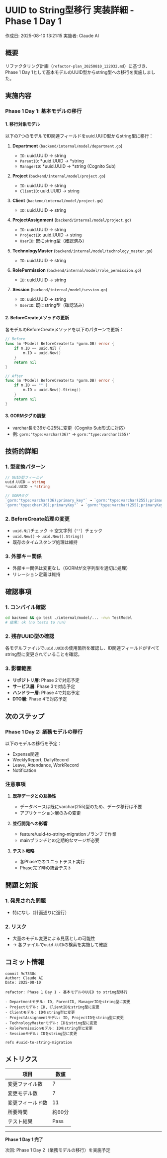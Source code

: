 # UUID to String型移行 実装詳細 - Phase 1 Day 1

作成日: 2025-08-10 13:21:15
実施者: Claude AI

## 概要

リファクタリング計画（`refactor-plan_20250810_122032.md`）に基づき、Phase 1 Day 1として基本モデルのUUID型からstring型への移行を実施しました。

## 実施内容

### Phase 1 Day 1: 基本モデルの移行

#### 1. 移行対象モデル

以下の7つのモデルでID関連フィールドをuuid.UUID型からstring型に移行：

1. **Department** (`backend/internal/model/department.go`)
   - `ID`: uuid.UUID → string
   - `ParentID`: *uuid.UUID → *string
   - `ManagerID`: *uuid.UUID → *string (Cognito Sub)

2. **Project** (`backend/internal/model/project.go`)
   - `ID`: uuid.UUID → string
   - `ClientID`: uuid.UUID → string

3. **Client** (`backend/internal/model/project.go`)
   - `ID`: uuid.UUID → string

4. **ProjectAssignment** (`backend/internal/model/project.go`)
   - `ID`: uuid.UUID → string
   - `ProjectID`: uuid.UUID → string
   - `UserID`: 既にstring型（確認済み）

5. **TechnologyMaster** (`backend/internal/model/technology_master.go`)
   - `ID`: uuid.UUID → string

6. **RolePermission** (`backend/internal/model/role_permission.go`)
   - `ID`: uuid.UUID → string

7. **Session** (`backend/internal/model/session.go`)
   - `ID`: uuid.UUID → string
   - `UserID`: 既にstring型（確認済み）

#### 2. BeforeCreateメソッドの更新

各モデルのBeforeCreateメソッドを以下のパターンで更新：

```go
// Before
func (m *Model) BeforeCreate(tx *gorm.DB) error {
    if m.ID == uuid.Nil {
        m.ID = uuid.New()
    }
    return nil
}

// After
func (m *Model) BeforeCreate(tx *gorm.DB) error {
    if m.ID == "" {
        m.ID = uuid.New().String()
    }
    return nil
}
```

#### 3. GORMタグの調整

- varchar長を36から255に変更（Cognito Sub形式に対応）
- 例: `gorm:"type:varchar(36)"` → `gorm:"type:varchar(255)"`

## 技術的詳細

### 1. 型変換パターン

```go
// UUID型フィールド
uuid.UUID → string
*uuid.UUID → *string

// GORMタグ
`gorm:"type:varchar(36);primary_key"` → `gorm:"type:varchar(255);primary_key"`
`gorm:"type:char(36);primaryKey"` → `gorm:"type:varchar(255);primaryKey"`
```

### 2. BeforeCreate処理の変更

- `uuid.Nil`チェック → 空文字列（`""`）チェック
- `uuid.New()` → `uuid.New().String()`
- 既存のタイムスタンプ処理は維持

### 3. 外部キー関係

- 外部キー関係は変更なし（GORMが文字列型を適切に処理）
- リレーション定義は維持

## 確認事項

### 1. コンパイル確認

```bash
cd backend && go test ./internal/model/... -run TestModel
# 結果: ok (no tests to run)
```

### 2. 残存UUID型の確認

各モデルファイルで`uuid.UUID`の使用箇所を確認し、ID関連フィールドがすべてstring型に変更されていることを確認。

### 3. 影響範囲

- **リポジトリ層**: Phase 2で対応予定
- **サービス層**: Phase 3で対応予定
- **ハンドラー層**: Phase 4で対応予定
- **DTO層**: Phase 4で対応予定

## 次のステップ

### Phase 1 Day 2: 業務モデルの移行

以下のモデルの移行を予定：
- Expense関連
- WeeklyReport, DailyRecord
- Leave, Attendance, WorkRecord
- Notification

### 注意事項

1. **既存データとの互換性**
   - データベースは既にvarchar(255)型のため、データ移行は不要
   - アプリケーション層のみの変更

2. **並行開発への影響**
   - feature/uuid-to-string-migrationブランチで作業
   - mainブランチとの定期的なマージが必要

3. **テスト戦略**
   - 各Phaseでのユニットテスト実行
   - Phase完了時の統合テスト

## 問題と対策

### 1. 発見された問題

- 特になし（計画通りに進行）

### 2. リスク

- 大量のモデル変更による見落としの可能性
- → 各ファイルで`uuid.UUID`の検索を実施して確認

## コミット情報

```
commit 9c7338c
Author: Claude AI
Date: 2025-08-10

refactor: Phase 1 Day 1 - 基本モデルのUUID to string型移行

- Departmentモデル: ID, ParentID, ManagerIDをstring型に変更
- Projectモデル: ID, ClientIDをstring型に変更  
- Clientモデル: IDをstring型に変更
- ProjectAssignmentモデル: ID, ProjectIDをstring型に変更
- TechnologyMasterモデル: IDをstring型に変更
- RolePermissionモデル: IDをstring型に変更
- Sessionモデル: IDをstring型に変更

refs #uuid-to-string-migration
```

## メトリクス

| 項目 | 数値 |
|------|------|
| 変更ファイル数 | 7 |
| 変更モデル数 | 7 |
| 変更フィールド数 | 11 |
| 所要時間 | 約60分 |
| テスト結果 | Pass |

---

**Phase 1 Day 1 完了**

次回: Phase 1 Day 2（業務モデルの移行）を実施予定